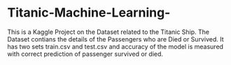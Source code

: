 # Titanic-Machine-Learning-
This is a Kaggle Project on the Dataset related to the Titanic Ship. The Dataset contians the details of the Passengers who are Died or Survived. It has two sets train.csv and test.csv and accuracy of the model is measured with correct prediction of passenger survived or died. 
